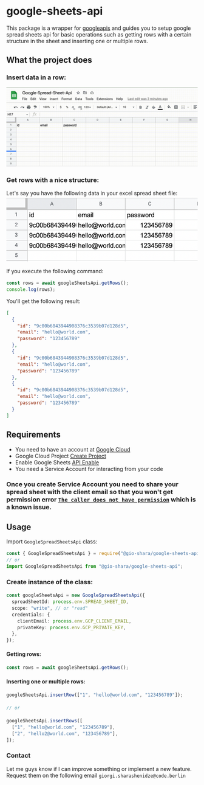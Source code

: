 # google-sheets-api

This package is a wrapper for [googleapis](https://www.npmjs.com/package/googleapis) and guides you to setup google spread sheets api for basic operations such as getting rows with a certain structure in the sheet and inserting one or multiple rows.

## What the project does

### Insert data in a row:

<img src="./assets/insert-data.gif"/>

### Get rows with a nice structure:

Let's say you have the following data in your excel spread sheet file:
<img src="./assets/get-rows-example.png"/>

If you execute the following command:

```typescript
const rows = await googleSheetsApi.getRows();
console.log(rows);
```

You'll get the following result:

```json
[
  {
    "id": "9c00b6843944908376c3539b07d128d5",
    "email": "hello@world.com",
    "password": "123456789"
  },
  {
    "id": "9c00b6843944908376c3539b07d128d5",
    "email": "hello@world.com",
    "password": "123456789"
  },
  {
    "id": "9c00b6843944908376c3539b07d128d5",
    "email": "hello@world.com",
    "password": "123456789"
  }
]
```

## Requirements

- You need to have an account at [Google Cloud](https://cloud.google.com/)
- Google Cloud Project [Create Project](https://console.cloud.google.com/projectcreate)
- Enable Google Sheets [API Enable](https://console.cloud.google.com/apis/enableflow?apiid=sheets.googleapis.com)
- You need a Service Account for interacting from your code

### Once you create Service Account you need to share your spread sheet with the client email so that you won't get permission error [`The caller does not have permission`](https://stackoverflow.com/questions/38949318/google-sheets-api-returns-the-caller-does-not-have-permission-when-using-serve) which is a known issue.

## Usage

Import `GoogleSpreadSheetsApi` class:

```typescript
const { GoogleSpreadSheetsApi } = require("@gio-shara/google-sheets-api");
// or
import GoogleSpreadSheetsApi from "@gio-shara/google-sheets-api";
```

### Create instance of the class:

```typescript
const googleSheetsApi = new GoogleSpreadSheetsApi({
  spreadSheetId: process.env.SPREAD_SHEET_ID,
  scope: "write", // or "read"
  credentials: {
    clientEmail: process.env.GCP_CLIENT_EMAIL,
    privateKey: process.env.GCP_PRIVATE_KEY,
  },
});
```

#### Getting rows:

```typescript
const rows = await googleSheetsApi.getRows();
```

#### Inserting one or multiple rows:

```typescript
googleSheetsApi.insertRow(["1", "hello@world.com", "123456789"]);

// or

googleSheetsApi.insertRows([
  ["1", "hello@world.com", "123456789"],
  ["2", "hello2@world.com", "123456789"],
]);
```

### Contact

Let me guys know if I can improve something or implement a new feature. Request them on the following email `giorgi.sharashenidze@code.berlin`
